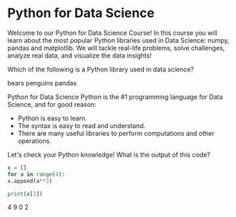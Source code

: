 # Python for Data Science
Welcome to our Python for Data Science Course!
In this course you will learn about the most popular Python libraries used in Data Science: numpy, pandas and matplotlib.
We will tackle real-life problems, solve challenges, analyze real data, and visualize the data insights!

Which of the following is a Python library used in data science?

bears
penguins
pandas

Python for Data Science
Python is the #1 programming language for Data Science, and for good reason:

- Python is easy to learn.
- The syntax is easy to read and understand.
- There are many useful libraries to perform computations and other operations.

Let's check your Python knowledge!
What is the output of this code?

```py
x = []
for a in range(4):
x.append(a**2)

print(x[2])
```

4
9
0
2